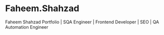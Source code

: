 # Faheem.Shahzad
Faheem Shahzad Portfolio | SQA Engineer | Frontend Developer | SEO | QA Automation Engineer

